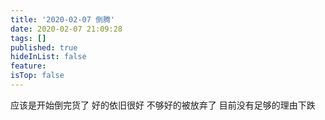 ```yaml
---
title: '2020-02-07 倒腾'
date: 2020-02-07 21:09:28
tags: []
published: true
hideInList: false
feature: 
isTop: false
---
```

应该是开始倒完货了
好的依旧很好
不够好的被放弃了
目前没有足够的理由下跌
<!-- more -->
